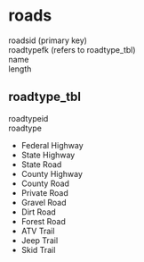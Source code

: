 roads
======
roadsid (primary key)  
roadtypefk (refers to roadtype_tbl)  
name  
length  




roadtype_tbl  
----------------
roadtypeid  
roadtype  
* Federal Highway
* State Highway
* State Road
* County Highway
* County Road 
* Private Road
* Gravel Road
* Dirt Road
* Forest Road
* ATV Trail
* Jeep Trail
* Skid Trail


